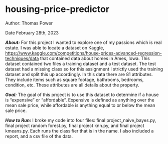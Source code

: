 # housing-price-predictor
Author: Thomas Power

Date February 28th, 2023

***About:***
For this project I wanted to explore one of my passions which is real estate. I was able to locate a dataset on Kaggle, https://www.kaggle.com/competitions/house-prices-advanced-regression-techniques/data that contained data about homes in Ames, Iowa. This dataset contained two files a training dataset and a test dataset. The test dataset had a missing class so for this assignment I strictly used the training dataset and split this up accordingly. In this data there are 81 attributes. They include items such as square footage, bathrooms, bedrooms, condition, etc. These attributes are all details about the property. 

***Goal:***
The goal of this project is to use this dataset to determine if a house is “expensive” or “affordable”. Expensive is defined as anything over the mean sale price, while affordable is anything equal to or below the mean sale price.

***How to Run:***
I broke my code into four files: final project_naive_bayes.py, final project random forest.py, final project knn.py, and final project kmeans.py. Each runs the classifier that is in the name. I also included a report, and a csv file of the data. 
